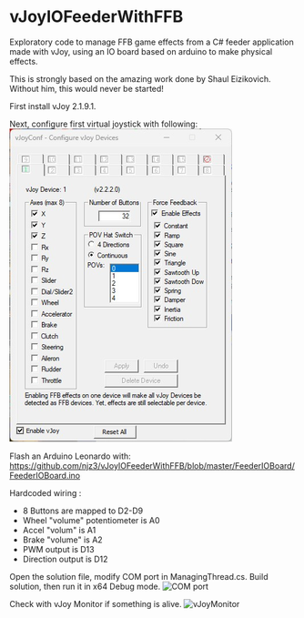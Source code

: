 # vJoyIOFeederWithFFB

Exploratory code to manage FFB game effects from a C# feeder application made with vJoy, using an IO board based on arduino to make physical effects.

This is strongly based on the amazing work done by Shaul Eizikovich.
Without him, this would never be started!

First install vJoy 2.1.9.1.

Next, configure first virtual joystick with following:
![vJoy configuration](https://github.com/njz3/vJoyIOFeederWithFFB/blob/master/docs/vJoyConfig.jpg)

Flash an Arduino Leonardo with:
https://github.com/njz3/vJoyIOFeederWithFFB/blob/master/FeederIOBoard/FeederIOBoard.ino

Hardcoded wiring :
- 8 Buttons are mapped to D2-D9
- Wheel "volume" potentiometer is A0
- Accel "volum" is A1
- Brake "volume" is A2
- PWM output is D13
- Direction output is D12

Open the solution file, modify COM port in ManagingThread.cs. Build solution, then run it in x64 Debug mode.
![COM port](https://github.com/njz3/vJoyIOFeederWithFFB/blob/master/docs/COMport.jpg)

Check with vJoy Monitor if something is alive.
![vJoyMonitor](https://github.com/njz3/vJoyIOFeederWithFFB/blob/master/docs/vJoyMonitor.jpg)


